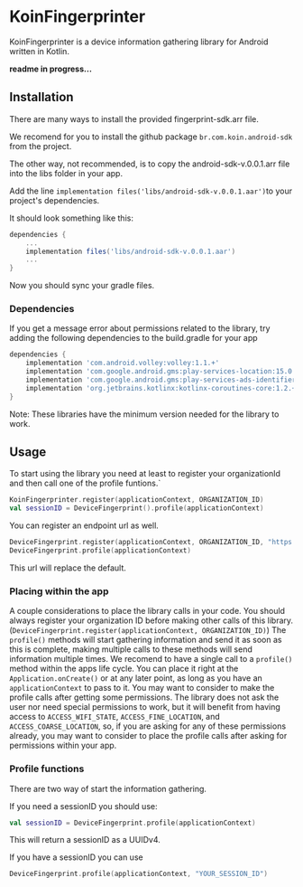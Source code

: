 # KoinFingerprinter

KoinFingerprinter is a device information gathering library for Android written in Kotlin.

**readme in progress...**

## Installation

There are many ways to install the provided fingerprint-sdk.arr file.

We recomend for you to install the github package `br.com.koin.android-sdk` from the project.

The other way, not recommended, is to copy the android-sdk-v.0.0.1.arr file into the libs folder in your app.

Add the line `implementation files('libs/android-sdk-v.0.0.1.aar')`to your project's dependencies.

It should look something like this:

```gradle
dependencies {
    ...
    implementation files('libs/android-sdk-v.0.0.1.aar')
    ...
}
```

Now you should sync your gradle files.

### Dependencies

If you get a message error about permissions related to the library, try adding the following dependencies to the build.gradle for your app

```gradle
dependencies {
    implementation 'com.android.volley:volley:1.1.+'
    implementation 'com.google.android.gms:play-services-location:15.0.+'
    implementation 'com.google.android.gms:play-services-ads-identifier:15.0.+'
    implementation 'org.jetbrains.kotlinx:kotlinx-coroutines-core:1.2.+'
}
```

Note: These libraries have the minimum version needed for the library to work.


## Usage

To start using the library you need at least to register your organizationId and then call one of the profile funtions.`

```kotlin
KoinFingerprinter.register(applicationContext, ORGANIZATION_ID)
val sessionID = DeviceFingerprint().profile(applicationContext)
```

You can register an endpoint url as well.
```kotlin
DeviceFingerprint.register(applicationContext, ORGANIZATION_ID, "https://api-sandbox.koin.com.br/fingerprint/session/mobile")
DeviceFingerprint.profile(applicationContext)
```
This url will replace the default.

### Placing within the app

A couple considerations to place the library calls in your code.
You should always register your organization ID before making other calls of this library. (`DeviceFingerprint.register(applicationContext, ORGANIZATION_ID)`)
The `profile()` methods will start gathering information and send it as soon as this is complete, making multiple calls to these methods will send information multiple times. 
We recomend to have a single call to a `profile()` method within the apps life cycle.
You can place it right at the `Application.onCreate()` or at any later point, as long as you have an `applicationContext` to pass to it.
You may want to consider to make the profile calls after getting some permissions.
The library does not ask the user nor need special permissions to work, but it will benefit from having access to 
`ACCESS_WIFI_STATE`, `ACCESS_FINE_LOCATION`, and `ACCESS_COARSE_LOCATION`, so, if you are asking for any of these permissions already, you may want to consider to place the profile calls after asking for permissions within your app.

### Profile functions

There are two way of start the information gathering.

If you need a sessionID you should use:

```kotlin
val sessionID = DeviceFingerprint.profile(applicationContext)
```

This will return a sessionID as a UUIDv4.

If you have a sessionID you can use 
```kotlin
DeviceFingerprint.profile(applicationContext, "YOUR_SESSION_ID")
```


